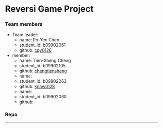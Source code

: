 # Reversi Game Project

### Team members

- Team leader:
	- name: Po-Yen Chen
	- student_id: b09902061
	- github: [cpy0126](https://github.com/cpy0126)
- member:
	- name: Tien-Sheng Cheng
	- student_id: b09902105
	- github: [chengtiensheng](https://github.com/chengtiensheng)
	- name:  
	- student_id: b09902063
	- github: [knaw0128](https://github.com/knaw0128)
	- name: 
	- student_id: b09902060
	- github:

### Repo
------

